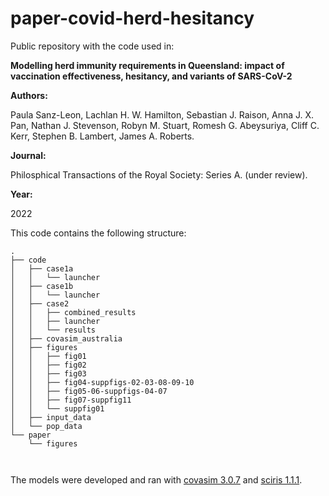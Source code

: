 # paper-covid-herd-hesitancy

Public repository with the code used in: 

**Modelling herd immunity requirements in Queensland: impact of vaccination effectiveness, hesitancy, and variants of SARS-CoV-2** 

**Authors:** 

Paula Sanz-Leon, Lachlan H. W. Hamilton, Sebastian J. Raison, Anna J. X. Pan, Nathan J. Stevenson, Robyn M. Stuart, Romesh G. Abeysuriya, Cliff C. Kerr, Stephen B. Lambert, James A. Roberts. 

**Journal:**

Philosphical Transactions of the Royal Society: Series A. (under review). 

**Year:**

2022


This code contains the following structure:
```
.
├── code
│   ├── case1a
│   │   └── launcher
│   ├── case1b
│   │   └── launcher
│   ├── case2
│   │   ├── combined_results
│   │   ├── launcher
│   │   └── results
│   ├── covasim_australia
│   ├── figures
│   │   ├── fig01
│   │   ├── fig02
│   │   ├── fig03
│   │   ├── fig04-suppfigs-02-03-08-09-10
│   │   ├── fig05-06-suppfigs-04-07
│   │   ├── fig07-suppfig11
│   │   └── suppfig01
│   ├── input_data
│   └── pop_data
└── paper
    └── figures



```

The models were developed and ran with [covasim 3.0.7](https://pypi.org/project/covasim/3.0.7/) and [sciris 1.1.1](https://pypi.org/project/sciris/1.1.1/).




